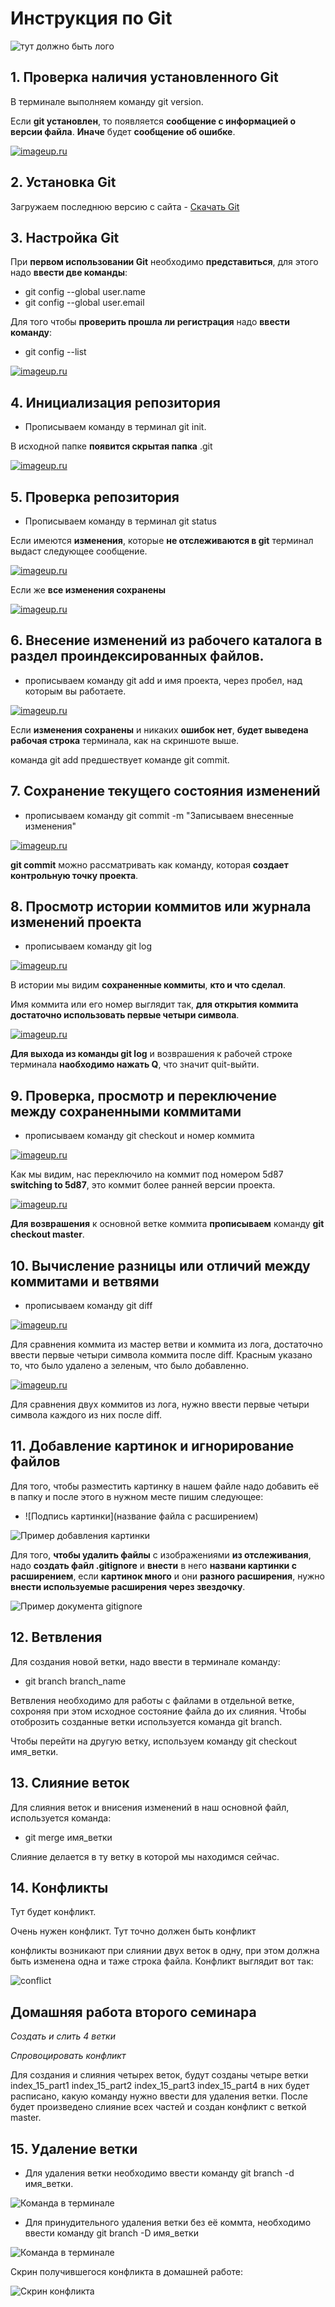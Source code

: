 # Инструкция по Git

![тут должно быть лого](git_image.png)

## 1. Проверка наличия установленного Git

В терминале выполняем команду git version.
    
Если **git установлен**, то появляется **сообщение с информацией о версии файла**. **Иначе** будет **сообщение об ошибке**.

[![imageup.ru](https://imageup.ru/img208/4534243/git-version.png)](https://imageup.ru/img208/4534243/git-version.png.html)

## 2. Установка Git
 Загружаем последнюю версию с сайта - [Скачать Git](https://git-scm.com/downloads)

## 3. Настройка Git
При **первом использовании Git** необходимо **представиться**, для этого надо **ввести две команды**:

- git config --global user.name
- git config --global user.email

Для того чтобы **проверить прошла ли регистрация** надо **ввести команду**:

- git config --list

[![imageup.ru](https://imageup.ru/img282/4534257/git-config-list.jpg)](https://imageup.ru/img282/4534257/git-config-list.jpg.html)

## 4. Инициализация репозитория 

- Прописываем команду в терминал git init.

В исходной папке **появится скрытая папка** .git

[![imageup.ru](https://imageup.ru/img67/4534263/skrytaia-papka.jpg)](https://imageup.ru/img67/4534263/skrytaia-papka.jpg.html)

## 5. Проверка репозитория

- Прописываем команду в терминал git status

Если имеются **изменения**, которые **не отслеживаются в git** терминал выдаст следующее сообщение. 

[![imageup.ru](https://imageup.ru/img242/4534281/git-status.jpg)](https://imageup.ru/img242/4534281/git-status.jpg.html)

Если же **все изменения сохранены**

[![imageup.ru](https://imageup.ru/img105/4534283/git-status-2.jpg)](https://imageup.ru/img105/4534283/git-status-2.jpg.html)

## 6. Внесение изменений из рабочего каталога в раздел проиндексированных файлов.

- прописываем команду git add и имя проекта, через пробел, над которым вы работаете. 

[![imageup.ru](https://imageup.ru/img59/4534308/git-add.jpg)](https://imageup.ru/img59/4534308/git-add.jpg.html)

Если **изменения сохранены** и никаких **ошибок нет**, **будет выведена рабочая строка** терминала, как на скриншоте выше.

команда git add предшествует команде git commit.

## 7. Сохранение текущего состояния изменений 

- прописываем команду git commit -m "Записываем внесенные изменения"

[![imageup.ru](https://imageup.ru/img75/4534337/git-commit.jpg)](https://imageup.ru/img75/4534337/git-commit.jpg.html)

**git commit** можно рассматривать как команду, которая **создает контрольную точку проекта**.

## 8. Просмотр истории коммитов или журнала изменений проекта 

- прописываем команду git log

[![imageup.ru](https://imageup.ru/img47/4534345/git-log.jpg)](https://imageup.ru/img47/4534345/git-log.jpg.html)

В истории мы видим **cохраненные коммиты**, **кто и что сделал**.

Имя коммита или его номер выглядит так, **для открытия коммита достаточно использовать первые четыри символа**.

[![imageup.ru](https://imageup.ru/img142/4534349/git-log-2.jpg)](https://imageup.ru/img142/4534349/git-log-2.jpg.html)

**Для выхода из команды git log** и возврашения к рабочей строке терминала **наобходимо нажать Q**, что значит quit-выйти.

## 9. Проверка, просмотр и переключение между сохраненными коммитами 

- прописываем команду git checkout и номер коммита 

[![imageup.ru](https://imageup.ru/img113/4534352/git-checkout.png)](https://imageup.ru/img113/4534352/git-checkout.png.html)

Как мы видим, нас переключило на коммит под номером 5d87 **switching to 5d87**, это коммит более ранней версии проекта.

[![imageup.ru](https://imageup.ru/img220/4534357/git-checkout-master.jpg)](https://imageup.ru/img220/4534357/git-checkout-master.jpg.html)

**Для возврашения** к основной ветке коммита **прописываем** команду **git checkout master**.

## 10. Вычисление разницы или отличий между коммитами и ветвями

- прописываем команду git diff

[![imageup.ru](https://imageup.ru/img101/4534361/git-diff.jpg)](https://imageup.ru/img101/4534361/git-diff.jpg.html)

Для сравнения коммита из мастер ветви и коммита из лога, достаточно ввести первые четыри символа коммита после diff. Красным указано то, что было удалено а зеленым, что было добавленно.

[![imageup.ru](https://imageup.ru/img270/4534362/git-diff-2.jpg)](https://imageup.ru/img270/4534362/git-diff-2.jpg.html)

Для сравнения двух коммитов из лога, нужно ввести первые четыри символа каждого из них после diff.

## 11. Добавление картинок и игнорирование файлов 

Для того, чтобы разместить картинку в нашем файле надо добавить её в папку и после этого в нужном месте пишим следующее:

- ![Подпись картинки](название файла с расширением)

![Пример добавления картинки](add_image_example.jpg)

Для того, __чтобы удалить файлы__ с изображениями __из отслеживания__, надо __создать файл .gitignore__ и **внести** в него **названи картинки с расширением**, если __картинок много__ и они **разного расширения**, нужно **внести используемые расширения через звездочку**.

![Пример документа gitignore](gitignore_example.jpg)

## 12. Ветвления

Для создания новой ветки, надо ввести в  терминале команду:

- git branch branch_name 

Ветвления необходимо для работы с файлами в отдельной ветке, сохроняя при этом исходное состояние файла до их слияния. Чтобы отоброзить созданные ветки используется команда git branch.

Чтобы перейти на другую ветку, используем команду git checkout имя_ветки.

## 13. Слияние веток

Для слияния веток и внисения изменений в наш основной файл, используется команда:

- git merge имя_ветки 

Слияние делается в ту ветку в которой мы находимся сейчас.

## 14. Конфликты

Тут будет конфликт.

Очень нужен конфликт.
Тут точно должен быть конфликт

конфликты возникают при слиянии двух веток в одну, при этом должна быть изменена одна и таже строка файла.
Конфликт выглядит вот так:

![conflict](git_conflict_example.jpg)

## Домашняя работа второго семинара 

_Создать и слить 4 ветки_

_Спровоцировать конфликт_

Для создания и слияния четырех веток, будут созданы четыре ветки index_15_part1 index_15_part2 index_15_part3 index_15_part4 в них будет расписано, какую команду нужно ввести для удаления ветки. После будет произведено слияние всех частей и создан конфликт с веткой master.

## 15. Удаление ветки

- Для удаления ветки необходимо ввести команду git branch -d имя_ветки.

![Команда в терминале](git_branch_del_terminal.jpg)

- Для принудительного удаления ветки без её коммта, необходимо ввести команду git branch -D имя_ветки

![Команда в терминале](git_branch_forcedel_terminal.jpg)

Скрин получившегося конфликта в домашней работе:

![Скрин конфликта](git_conflict_homework.jpg)

